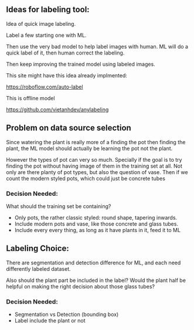 

## Ideas for labeling tool:

Idea of quick image labeling.

Label a few starting one with ML.

Then use the very bad model to help label images with human. ML will do a quick label of it, then human correct the labeling.

Then keep improving the trained model using labeled images.


This site might have this idea already implmented:

https://roboflow.com/auto-label


This is offline model

https://github.com/vietanhdev/anylabeling

## Problem on data source selection

Since watering the plant is really more of a finding the pot then finding the plant, the ML model should actually be learning the pot not the plant.

However the types of pot can very so much. Specially if the goal is to try finding the pot without having image of them in the training set at all. Not only are there planty of pot types, but also the question of vase. Then if we count the modern styled pots, which could just be concrete tubes


### Decision Needed:

What should the training set be containing? 
* Only pots, the rather classic styled: round shape, tapering inwards.
* Include modern pots and vase, like those concrete and glass tubes.
* Include every every thing, as long as it have plants in it, feed it to ML

## Labeling Choice: 

There are segmentation and detection difference for ML, and each need differently labeled dataset.

Also should the plant part be included in the label? Would the plant half be helpful on making the right decision about those glass tubes?

### Decision Needed: 

* Segmentation vs Detection (bounding box)
* Label include the plant or not